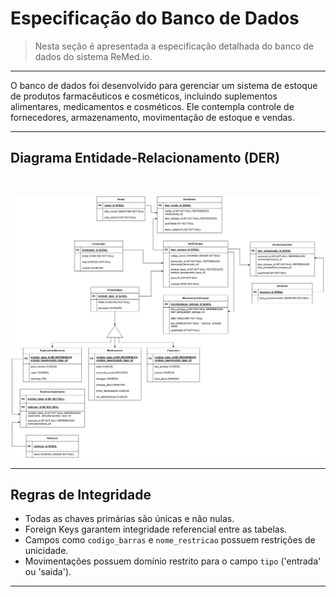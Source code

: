 # Especificação do Banco de Dados

> Nesta seção é apresentada a especificação detalhada do banco de dados do sistema ReMed.io.

---

O banco de dados foi desenvolvido para gerenciar um sistema de estoque de produtos farmacêuticos e cosméticos, incluindo suplementos alimentares, medicamentos e cosméticos. Ele contempla controle de fornecedores, armazenamento, movimentação de estoque e vendas.

---

## Diagrama Entidade-Relacionamento (DER)
<br>
<p align="center">
    <a href="https://raw.githubusercontent.com/remed-io/Docs/refs/heads/main/docs/assets/remedio-db.png">
        <img src="/../../assets/remedio-db.png" alt="Diagrama Físico do Banco" width="600"/>
    </a>
</p>

---

## Regras de Integridade
- Todas as chaves primárias são únicas e não nulas.
- Foreign Keys garantem integridade referencial entre as tabelas.
- Campos como `codigo_barras` e `nome_restricao` possuem restrições de unicidade.
- Movimentações possuem domínio restrito para o campo `tipo` ('entrada' ou 'saida').

---
